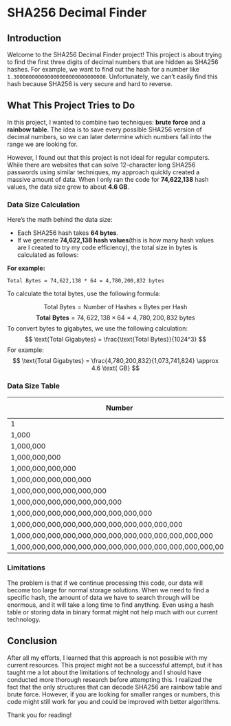 # SHA256 Decimal Finder

## Introduction

Welcome to the SHA256 Decimal Finder project! This project is about trying to find the first three digits of decimal numbers that are hidden as SHA256 hashes. For example, we want to find out the hash for a number like `1.300000000000000000000000000000`. Unfortunately, we can’t easily find this hash because SHA256 is very secure and hard to reverse.

## What This Project Tries to Do

In this project, I wanted to combine two techniques: **brute force** and a **rainbow table**. The idea is to save every possible SHA256 version of decimal numbers, so we can later determine which numbers fall into the range we are looking for.

However, I found out that this project is not ideal for regular computers. While there are websites that can solve 12-character long SHA256 passwords using similar techniques, my approach quickly created a massive amount of data. When I only ran the code for **74,622,138** hash values, the data size grew to about **4.6 GB**.

### Data Size Calculation

Here’s the math behind the data size:
- Each SHA256 hash takes **64 bytes**.
- If we generate **74,622,138 hash values**(this is how many hash values are I created to try my code efficiency), the total size in bytes is calculated as follows:
  
**For example:**

`Total Bytes = 74,622,138 * 64 = 4,780,200,832 bytes`

To calculate the total bytes, use the following formula:

$$
\text{Total Bytes} = \text{Number of Hashes} \times \text{Bytes per Hash}
$$
$$
\mathbf{Total \ Bytes} = 74,622,138 \times 64 = 4,780,200,832 \ \text{bytes}
$$
To convert bytes to gigabytes, we use the following calculation:
$$
\text{Total Gigabytes} = \frac{\text{Total Bytes}}{1024^3}
$$
For example:
$$
\text{Total Gigabytes} = \frac{4,780,200,832}{1,073,741,824} \approx 4.6 \text{ GB}
$$

### Data Size Table

| Number          | Name        | Zeros (Trailing) |
|------------------|-------------|------------------|
| 1                | One         | 0                |
| 1,000            | Thousand    | 3                |
| 1,000,000        | Million     | 6                |
| 1,000,000,000    | Billion     | 9                |
| 1,000,000,000,000| Trillion    | 12               |
| 1,000,000,000,000,000| Quadrillion| 15             |
| 1,000,000,000,000,000,000| Quintillion| 18         |
| 1,000,000,000,000,000,000,000| Sextillion| 21      |
| 1,000,000,000,000,000,000,000,000,000| Septillion| 24  |
| 1,000,000,000,000,000,000,000,000,000,000,000| Octillion| 27 |
| 1,000,000,000,000,000,000,000,000,000,000,000,000,000| Nonillion| 30 |
| 1,000,000,000,000,000,000,000,000,000,000,000,000,000,000| Decillion| 33 |

### Limitations

The problem is that if we continue processing this code, our data will become too large for normal storage solutions. When we need to find a specific hash, the amount of data we have to search through will be enormous, and it will take a long time to find anything. Even using a hash table or storing data in binary format might not help much with our current technology.

## Conclusion

After all my efforts, I learned that this approach is not possible with my current resources. This project might not be a successful attempt, but it has taught me a lot about the limitations of technology and I should have conducted more thorough research before attempting this. I realized the fact that the only structures that can decode SHA256 are rainbow table and brute force. However, if you are looking for smaller ranges or numbers, this code might still work for you and could be improved with better algorithms.

Thank you for reading!
